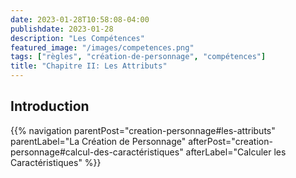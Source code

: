 ```yaml
---
date: 2023-01-28T10:58:08-04:00
publishdate: 2023-01-28
description: "Les Compétences"
featured_image: "/images/competences.png"
tags: ["règles", "création-de-personnage", "compétences"]
title: "Chapitre II: Les Attributs"
---
```


## Introduction


{{% navigation parentPost="creation-personnage#les-attributs" parentLabel="La Création de Personnage" afterPost="creation-personnage#calcul-des-caractéristiques" afterLabel="Calculer les Caractéristiques" %}}